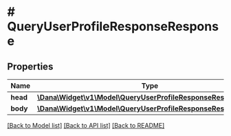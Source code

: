 # # QueryUserProfileResponseResponse

## Properties

Name | Type | Description | Notes
------------ | ------------- | ------------- | -------------
**head** | [**\Dana\Widget\v1\Model\QueryUserProfileResponseResponseHead**](QueryUserProfileResponseResponseHead.md) |  |
**body** | [**\Dana\Widget\v1\Model\QueryUserProfileResponseResponseBody**](QueryUserProfileResponseResponseBody.md) |  |

[[Back to Model list]](../../README.md#models) [[Back to API list]](../../README.md#endpoints) [[Back to README]](../../README.md)
